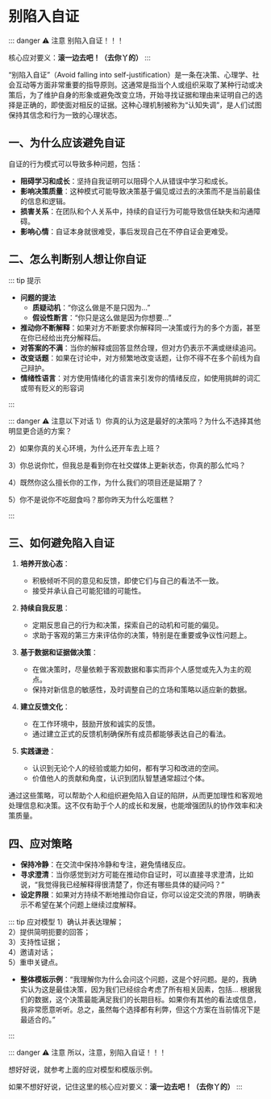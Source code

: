 # 别陷入自证

::: danger ⚠️ 注意
别陷入自证！！！

核心应对要义：**滚一边去吧！（去你丫的）**
:::

“别陷入自证”（Avoid falling into self-justification）是一条在决策、心理学、社会互动等方面非常重要的指导原则。这通常是指当个人或组织采取了某种行动或决策后，为了维护自身的形象或避免改变立场，开始寻找证据和理由来证明自己的选择是正确的，即使面对相反的证据。这种心理机制被称为“认知失调”，是人们试图保持其信念和行为一致的心理状态。

## 一、为什么应该避免自证

自证的行为模式可以导致多种问题，包括：

- **阻碍学习和成长**：坚持自我证明可以阻碍个人从错误中学习和成长。
- **影响决策质量**：这种模式可能导致决策基于偏见或过去的决策而不是当前最佳的信息和逻辑。
- **损害关系**：在团队和个人关系中，持续的自证行为可能导致信任缺失和沟通障碍。
- **影响心情**：自证本身就很难受，事后发现自己在不停自证会更难受。

## 二、怎么判断别人想让你自证

::: tip 提示

- **问题的提法**
  - **质疑动机**：“你这么做是不是只因为…”
  - **假设性断言**：“你只是这么做是因为你想要…”
- **推动你不断解释**：如果对方不断要求你解释同一决策或行为的多个方面，甚至在你已经给出充分解释后。
- **对答案的不满**：当你的解释或回答显然合理，但对方仍表示不满或继续追问。
- **改变话题**：如果在讨论中，对方频繁地改变话题，让你不得不在多个前线为自己辩护。
- **情绪性语言**：对方使用情绪化的语言来引发你的情绪反应，如使用挑衅的词汇或带有贬义的形容词

:::

::: danger ⚠️ 注意以下对话
1）你真的认为这是最好的决策吗？为什么不选择其他明显更合适的方案？

2）如果你真的关心环境，为什么还开车去上班？

3）你总说你忙，但我总是看到你在社交媒体上更新状态，你真的那么忙吗？

4）既然你这么擅长你的工作，为什么我们的项目还是延期了？

5）你不是说你不吃甜食吗？那你昨天为什么吃蛋糕？

:::

## 三、如何避免陷入自证

1. **培养开放心态**：

   - 积极倾听不同的意见和反馈，即使它们与自己的看法不一致。
   - 接受并承认自己可能犯错的可能性。

2. **持续自我反思**：

   - 定期反思自己的行为和决策，探索自己的动机和可能的偏见。
   - 求助于客观的第三方来评估你的决策，特别是在重要或争议性问题上。

3. **基于数据和证据做决策**：

   - 在做决策时，尽量依赖于客观数据和事实而非个人感觉或先入为主的观点。
   - 保持对新信息的敏感性，及时调整自己的立场和策略以适应新的数据。

4. **建立反馈文化**：

   - 在工作环境中，鼓励开放和诚实的反馈。
   - 通过建立正式的反馈机制确保所有成员都能够表达自己的看法。

5. **实践谦逊**：
   - 认识到无论个人的经验或能力如何，都有学习和改进的空间。
   - 价值他人的贡献和角度，认识到团队智慧通常超过个体。

通过这些策略，可以帮助个人和组织避免陷入自证的陷阱，从而更加理性和客观地处理信息和决策。这不仅有助于个人的成长和发展，也能增强团队的协作效率和决策质量。

## 四、应对策略

- **保持冷静**：在交流中保持冷静和专注，避免情绪反应。
- **寻求澄清**：当你感觉到对方可能在推动你自证时，可以直接寻求澄清，比如说，“我觉得我已经解释得很清楚了，你还有哪些具体的疑问吗？”
- **设定界限**：如果对方持续不断地推动你自证，你可以设定交流的界限，明确表示不希望在某个问题上继续过度解释。

::: tip 应对模型
1）确认并表达理解；<br/>
2）提供简明扼要的回答；<br/>
3）支持性证据；<br/>
4）邀请对话；<br/>
5）重申关键点。<br/>

- **整体模板示例**：“我理解你为什么会问这个问题，这是个好问题。是的，我确实认为这是最佳决策，因为我们已经综合考虑了所有相关因素，包括... 根据我们的数据，这个决策最能满足我们的长期目标。如果你有其他的看法或信息，我非常愿意听听。总之，虽然每个选择都有利弊，但这个方案在当前情况下是最适合的。”

:::

::: danger ⚠️ 注意
所以，注意，别陷入自证！！！

想好好说，就参考上面的应对模型和模版示例。

如果不想好好说，记住这里的核心应对要义：**滚一边去吧！（去你丫的）**
:::
